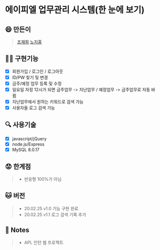 # 에이피엘 업무관리 시스템(한 눈에 보기)

## :smile: 만든이
> [조재희](https://github.com/cbw1030)
> [노지홍](https://github.com/wlghd28)

## :man_juggling: 구현기능
- [x] 회원가입 / 로그인 / 로그아웃
- [x] ID/PW 찾기 및 변경
- [x] 금주/예정 업무 등록 및 수정
- [x] 일요일 자정 12시가 되면 금주업무 -> 지난업무 / 예정업무 -> 금주업무로 자동 바뀜
- [x] 지난업무에서 원하는 키워드로 검색 가능
- [x] 사용자들 로그 검색 가능

## :mag: 사용기술
- [x] javascript/jQuery
- [x] node.js/Express
- [x] MySQL 8.0.17

## :worried: 한계점
> - 반응형 100%가 아님

## :cat: 버전
> - 20.02.25 v1.0 기능 구현 완료
> - 20.02.25 v1.1 로그 검색 기록 추가

## :page_facing_up: Notes
> - APL 인턴 웹 프로젝트
